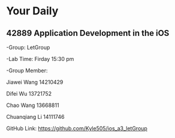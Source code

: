 # Your Daily

## 42889 Application Development in the iOS

-Group: LetGroup

-Lab Time: Firday 15:30 pm

-Group Member:

Jiawei Wang 14210429

Difei Wu 13721752

Chao Wang 13668811

Chuanqiang Li 14111746



GitHub Link: https://github.com/Kyle505/ios_a3_letGroup
